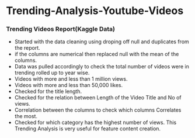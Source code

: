 # Trending-Analysis-Youtube-Videos 
### Trending Videos Report(Kaggle Data)
- Started with the data cleaning using droping off null and duplicates from the report.
- if the columns are numerical then replaced null with the mean of the columns.
- Data was pulled accordingly to check the total number of videos were in trending rolled up to year wise.
- Videos with more and less than 1 million views.
- Videos with more and less than 50,000 likes.
- Checked for the title length.
- Checked for the relation between Length of the Video Title and No of views.
- Correlation between the columns to check which columns Correlates the most.
- Checked for which category has the highest number of views.
This Trending Analysis is very useful for feature content creation.
